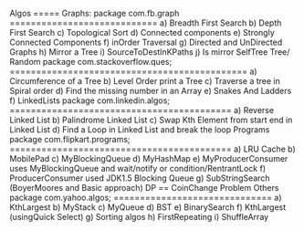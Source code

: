 Algos   =====      Graphs: package com.fb.graph   ============================   a) Breadth First Search    b) Depth First Search   c) Topological Sort   d) Connected components   e) Strongly Connected Components   f) inOrder Traversal   g) Directed and UnDirected Graphs   h) Mirror a Tree   i) SourceToDestInKPaths   j) Is mirror SelfTree      Tree/ Random   package com.stackoverflow.ques;   =============================================   a) Circumference of a Tree   b) Level Order print a Tree   c) Traverse a tree in Spiral order   d) Find the missing number in an Array   e) Snakes And Ladders   f)       LinkedLists   package com.linkedin.algos;   ==========================================   a) Reverse Linked List   b) Palindrome Linked List   c) Swap Kth Element from start end in Linked List   d) Find a Loop in Linked List and break the loop      Programs   package com.flipkart.programs;   ==========================================   a) LRU Cache   b) MobilePad   c) MyBlockingQueue   d) MyHashMap   e) MyProducerConsumer uses MyBlockingQueue and wait/notify or condition/RentrantLock   f) ProducerConsumer used JDK1.5 Blocking Queue   g) SubStringSearch (BoyerMoores and Basic approach)       DP   ==   CoinChange Problem      Others  package com.yahoo.algos;   ==============================   a) KthLargest   b) MyStack   c) MyQueue   d) BST   e) BinarySearch   f) KthLargest (usingQuick Select)   g) Sorting algos   h) FirstRepeating   i) ShuffleArray